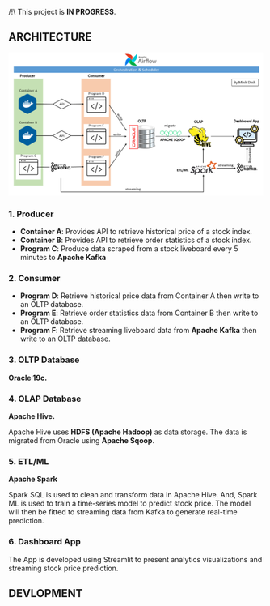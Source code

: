 /!\ This project is **IN PROGRESS**.

<h2>ARCHITECTURE</h2>

![](./pic/architecture.png)

<h3>1. Producer</h3>

* **Container A**: Provides API to retrieve historical price of a stock index.
* **Container B**: Provides API to retrieve order statistics of a stock index.
* **Program C**: Produce data scraped from a stock liveboard every 5 minutes to **Apache Kafka**

<h3>2. Consumer</h3>

* **Program D**: Retrieve historical price data from Container A then write to an OLTP database.
* **Program E**: Retrieve order statistics data from Container B then write to an OLTP database.
* **Program F**: Retrieve streaming liveboard data from **Apache Kafka** then write to an OLTP database.

<h3>3. OLTP Database</h3>

**Oracle 19c.**

<h3>4. OLAP Database</h3>

**Apache Hive.**

Apache Hive uses **HDFS (Apache Hadoop)** as data storage. The data is migrated from Oracle using **Apache Sqoop**.

<h3>5. ETL/ML</h3>

**Apache Spark**

Spark SQL is used to clean and transform data in Apache Hive. And, Spark ML is used to train a time-series model to predict stock price. The model will then be fitted to streaming data from Kafka to generate real-time prediction.

<h3>6. Dashboard App</h3>

The App is developed using Streamlit to present analytics visualizations and streaming stock price prediction.

<h2>DEVLOPMENT</h2>


